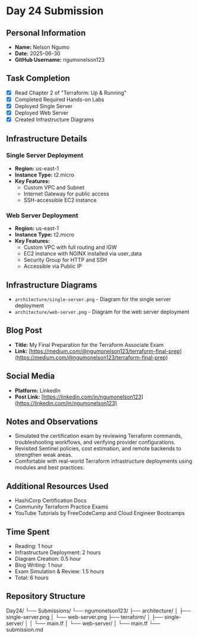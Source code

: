 # Day 24 Submission

## Personal Information
- **Name:** Nelson Ngumo
- **Date:** 2025-06-30
- **GitHub Username:** ngumonelson123

## Task Completion
- [x] Read Chapter 2 of "Terraform: Up & Running"
- [x] Completed Required Hands-on Labs
- [x] Deployed Single Server
- [x] Deployed Web Server
- [x] Created Infrastructure Diagrams

## Infrastructure Details

### Single Server Deployment
- **Region:** us-east-1
- **Instance Type:** t2.micro
- **Key Features:**
  - Custom VPC and Subnet
  - Internet Gateway for public access
  - SSH-accessible EC2 instance

### Web Server Deployment
- **Region:** us-east-1
- **Instance Type:** t2.micro
- **Key Features:**
  - Custom VPC with full routing and IGW
  - EC2 instance with NGINX installed via user_data
  - Security Group for HTTP and SSH
  - Accessible via Public IP

## Infrastructure Diagrams
- `architecture/single-server.png` - Diagram for the single server deployment
- `architecture/web-server.png` - Diagram for the web server deployment

## Blog Post
- **Title:** My Final Preparation for the Terraform Associate Exam
- **Link:** [https://medium.com/@ngumonelson123/terraform-final-prep](https://medium.com/@ngumonelson123/terraform-final-prep)

## Social Media
- **Platform:** LinkedIn
- **Post Link:** [https://linkedin.com/in/ngumonelson123](https://linkedin.com/in/ngumonelson123)

## Notes and Observations
- Simulated the certification exam by reviewing Terraform commands, troubleshooting workflows, and verifying provider configurations.
- Revisited Sentinel policies, cost estimation, and remote backends to strengthen weak areas.
- Comfortable with real-world Terraform infrastructure deployments using modules and best practices.

## Additional Resources Used
- HashiCorp Certification Docs
- Community Terraform Practice Exams
- YouTube Tutorials by FreeCodeCamp and Cloud Engineer Bootcamps

## Time Spent
- Reading: 1 hour  
- Infrastructure Deployment: 2 hours  
- Diagram Creation: 0.5 hour  
- Blog Writing: 1 hour  
- Exam Simulation & Review: 1.5 hours  
- Total: 6 hours

## Repository Structure
Day24/
└── Submissions/
└── ngumonelson123/
├── architecture/
│ ├── single-server.png
│ └── web-server.png
├── terraform/
│ ├── single-server/
│ │ └── main.tf
│ └── web-server/
│ └── main.tf
└── submission.md